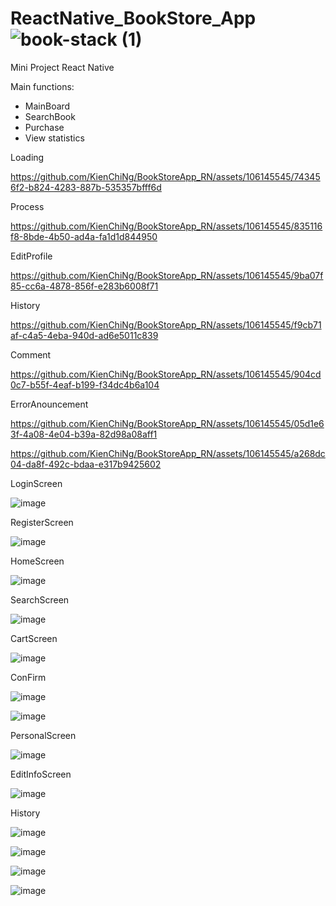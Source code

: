 # ReactNative_BookStore_App ![book-stack (1)](https://github.com/KienChiNg/ReactNative_BookStore_App/assets/106145545/cfbe93ed-b081-4675-835b-bcb703c3824e)

 Mini Project React Native
 
 Main functions: 
 -  MainBoard
 -  SearchBook
 -  Purchase
 -  View statistics

Loading

https://github.com/KienChiNg/BookStoreApp_RN/assets/106145545/743456f2-b824-4283-887b-535357bfff6d

Process

https://github.com/KienChiNg/BookStoreApp_RN/assets/106145545/835116f8-8bde-4b50-ad4a-fa1d1d844950

EditProfile

https://github.com/KienChiNg/BookStoreApp_RN/assets/106145545/9ba07f85-cc6a-4878-856f-e283b6008f71

History 

https://github.com/KienChiNg/BookStoreApp_RN/assets/106145545/f9cb71af-c4a5-4eba-940d-ad6e5011c839

Comment

https://github.com/KienChiNg/BookStoreApp_RN/assets/106145545/904cd0c7-b55f-4eaf-b199-f34dc4b6a104

ErrorAnouncement

https://github.com/KienChiNg/BookStoreApp_RN/assets/106145545/05d1e63f-4a08-4e04-b39a-82d98a08aff1

https://github.com/KienChiNg/BookStoreApp_RN/assets/106145545/a268dc04-da8f-492c-bdaa-e317b9425602


LoginScreen

![image](https://github.com/KienChiNg/BookStoreApp_RN/assets/106145545/ada7d877-8137-486c-82c8-5e0124780492)

RegisterScreen

![image](https://github.com/KienChiNg/BookStoreApp_RN/assets/106145545/3817f0d5-4d19-4d69-83eb-858182291944)

HomeScreen

![image](https://github.com/KienChiNg/BookStoreApp_RN/assets/106145545/47b4eff5-5070-4323-91ac-465bbd862846)

SearchScreen

![image](https://github.com/KienChiNg/BookStoreApp_RN/assets/106145545/770b8bfd-2aae-4c86-a742-eabf9cb7eea2)

CartScreen

![image](https://github.com/KienChiNg/BookStoreApp_RN/assets/106145545/f2c7345f-e6ca-4283-934e-7251d2234e4a)

ConFirm

![image](https://github.com/KienChiNg/BookStoreApp_RN/assets/106145545/ab37ad65-a043-44a4-82e3-126913bc2688) 

![image](https://github.com/KienChiNg/BookStoreApp_RN/assets/106145545/667600e2-1139-4486-9b38-7014a5174b28)

PersonalScreen

![image](https://github.com/KienChiNg/BookStoreApp_RN/assets/106145545/79654975-0ec3-4ac9-99a9-c43e019ef2ba)

EditInfoScreen

![image](https://github.com/KienChiNg/BookStoreApp_RN/assets/106145545/44955651-d48e-4dab-a77b-e3b61a2895dd)

History

![image](https://github.com/KienChiNg/BookStoreApp_RN/assets/106145545/4d8e1eec-8f95-433b-8747-454f93b5397c)

![image](https://github.com/KienChiNg/BookStoreApp_RN/assets/106145545/d04f1f5d-ca1e-41bb-aaf9-4a4db9546107)

![image](https://github.com/KienChiNg/BookStoreApp_RN/assets/106145545/79d7a664-38fa-4c4c-84d0-be316ea42d0b)

![image](https://github.com/KienChiNg/BookStoreApp_RN/assets/106145545/ed45ec3f-1619-4dd7-8f7b-6068cf6eca61)







